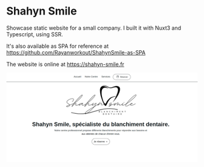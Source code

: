 # Shahyn Smile

Showcase static website for a small company. I built it with Nuxt3 and Typescript, using SSR.

It's also available as SPA for reference at https://github.com/Rayanworkout/ShahynSmile-as-SPA

The website is online at https://shahyn-smile.fr

![screenshot](shahynsmile1.png)